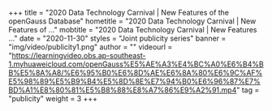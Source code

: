 +++
    title = "2020 Data Technology Carnival | New Features of the openGauss Database"
    hometitle = "2020 Data Technology Carnival | New Features of …"
    mobtitle = "2020 Data Technology Carnival | New Features …"
    date = "2020-11-30"
    styles = "Joint publicity series"
    banner = "img/video/publicity1.png"
    author = ""
    videourl = "https://learningvideo.obs.ap-southeast-1.myhuaweicloud.com/openGauss%E5%AE%A3%E4%BC%A0%E6%B4%BB%E5%8A%A8/%E6%95%B0%E6%8D%AE%E6%8A%80%E6%9C%AF%E5%98%89%E5%B9%B4%E5%8D%8E%E7%94%B0%E6%96%87%E7%BD%A1%E8%80%81%E5%B8%88%E8%A7%86%E9%A2%91.mp4" 
    tag = "publicity"
    weight = 3
+++